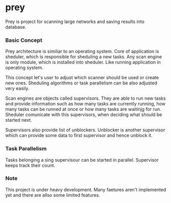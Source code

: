 # prey

Prey is project for scanning large networks and saving results into database.

### Basic Concept

Prey architecture is similiar to an operating system. Core of application is
sheduler, which is responsible for sheduling a new tasks. Any scan engine is
only module, which is installed into sheduler. Like running application in
operating system.

This concept let's user to adjust which scanner should be used or create new
ones. Sheduling algorithms or task parallelism can be also adjusted very easily.

Scan engines are objects called supervisors. They are able to run new tasks and
provide information such as how many tasks are currently running, how many
tasks can be runned at once or how many tasks are waitinjg for run. Sheduler
comunicate with this supervisors, when deciding what should be started next.

Supervisors also provide list of unblockers. Unblocker is another supervisor
which can provide some data to first supervisor and hence unblock it.

### Task Parallelism

Tasks belonging a sing supervisour can be started in parallel. Supervisor keeps
track their count.

### Note

This project is under heavy development. Many faetures aren't implemented yet
and there are allso some limited features.
